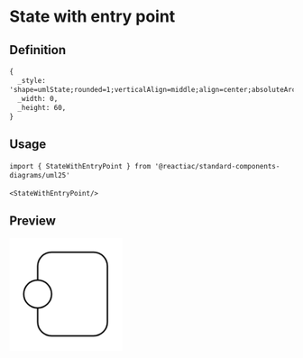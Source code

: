 # State with entry point

## Definition

```
{
  _style: 'shape=umlState;rounded=1;verticalAlign=middle;align=center;absoluteArcSize=1;arcSize=10;umlStateConnection=connPointRefEntry;boundedLbl=1;whiteSpace=wrap;html=1;',
  _width: 0,
  _height: 60,
}
```

## Usage

```
import { StateWithEntryPoint } from '@reactiac/standard-components-diagrams/uml25'

<StateWithEntryPoint/>
```

## Preview

<img src="./state-with-entry-point.png" width="200"/>
